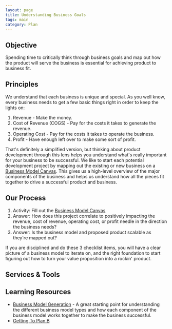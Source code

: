 ```yaml
---
layout: page
title: Understanding Business Goals
tags: main
category: Plan
---
```


## Objective
Spending time to critically think through business goals and map out how the product will serve the business is essential for achieving product to business fit.

## Principles
We understand that each business is unique and special. As you well know, every business needs to get a few basic things right in order to keep the lights on:

1. Revenue - Make the money.
2. Cost of Revenue (COGS) - Pay for the costs it takes to generate the revenue.
3. Operating Cost - Pay for the costs it takes to operate the business.
4. Profit - Have enough left over to make some sort of profit. 

That's definitely a simplified version, but thinking about product development through this lens helps you understand what's really important for your business to be successful. We like to start each potential development project by mapping out the existing or new business on a [Business Model Canvas](http://www.businessmodelgeneration.com/canvas). This gives us a high-level overview of the major components of the business and helps us understand how all the pieces fit together to drive a successful product and business. 

## Our Process

1. Activity: Fill out the [Business Model Canvas](http://www.businessmodelgeneration.com/canvas)
2. Answer: How does this project correlate to positively impacting the revenue, cost of revenue, operating cost, or profit needle in the direction the business needs? 
3. Answer: Is the business model and proposed product scalable as they're mapped out?


If you are disciplined and do these 3 checklist items, you will have a clear picture of a business model to iterate on, and the right foundation to start figuring out how to turn your value proposition into a rockin' product. 

## Services & Tools

## Learning Resources

* [Business Model Generation](http://www.businessmodelgeneration.com/) - A great starting point for understanding the different business model types and how each component of the business model works together to make the business successful. 
* [Getting To Plan B](http://www.amazon.com/Getting-Plan-Breaking-Through-Business/dp/1422126692/ref=sr_1_1?ie=UTF8&qid=1382719694&sr=8-1&keywords=getting+to+plan+B)